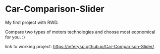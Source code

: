 # Car-Comparison-Slider

My first project with RWD.

Compare two types of motors technologies and choose most economical for you. :)

link to working project: https://inferysp.github.io/Car-Comparison-Slider/




